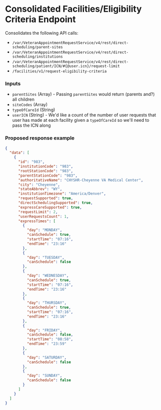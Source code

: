 # Consolidated Facilities/Eligibility Criteria Endpoint

Consolidates the following API calls:

* `/var/VeteranAppointmentRequestService/v4/rest/direct-scheduling/parent-sites`
* `/var/VeteranAppointmentRequestService/v4/rest/direct-scheduling/institutions`
* `/var/VeteranAppointmentRequestService/v4/rest/direct-scheduling/patient/ICN/#{@user.icn}/request-limit`
* `/facilities/v1/request-eligibility-criteria`

### Inputs

* `parentSites` (Array) - Passing `parentSites` would return (parents and?) all children
* `siteCodes` (Array)
* `typeOfCareId` (String)
* `userICN` (String) - We'd like a count of the number of user requests that user has made at each facility given a `typeOfCareId` so we'll need to pass the ICN along

### Proposed response example

```json
{
  "data": [
    {
      "id": "983",
      "institutionCode": "983",
      "rootStationCode": "983",
      "parentStationCode": "983",
      "authoritativeName": "CHYSHR-Cheyenne VA Medical Center",
      "city": "Cheyenne",
      "stateAbbrev": "WY",
      "institutionTimezone": "America/Denver",
      "requestSupported": true,
      "directSchedulingSupported": true,
      "expressCareSupported": true,
      "requestLimit": 2,
      "userRequestsCount": 1,
      "expressTimes": [
        {
          "day": "MONDAY",
          "canSchedule": true,
          "startTime": "07:16",
          "endTime": "23:16"
        },
        {
          "day": "TUESDAY",
          "canSchedule": false
        },
        {
          "day": "WEDNESDAY",
          "canSchedule": true,
          "startTime": "07:16",
          "endTime": "23:16"
        },
        {
          "day": "THURSDAY",
          "canSchedule": true,
          "startTime": "07:16",
          "endTime": "23:16"
        },
        {
          "day": "FRIDAY",
          "canSchedule": false,
          "startTime": "08:58",
          "endTime": "23:59"
        },
        {
          "day": "SATURDAY",
          "canSchedule": false
        },
        {
          "day": "SUNDAY",
          "canSchedule": false
        }
      ]
    }
  ]
}

```


